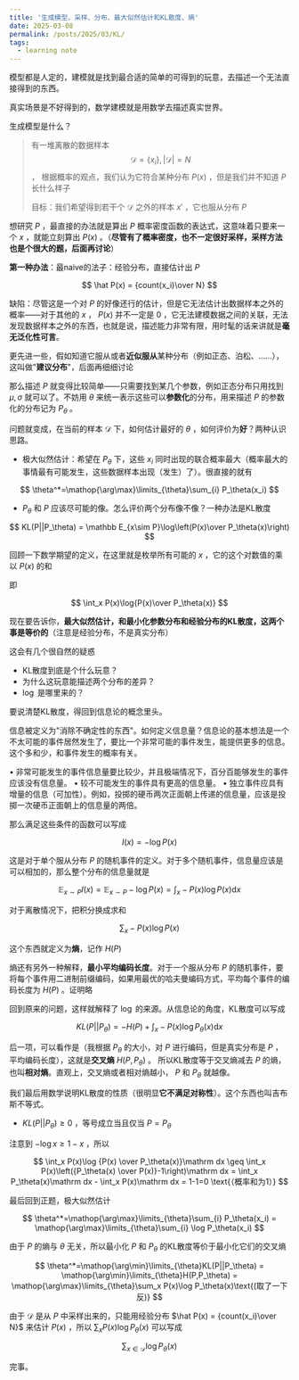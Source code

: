 ```yaml
---
title: '生成模型，采样、分布、最大似然估计和KL散度、熵'
date: 2025-03-08
permalink: /posts/2025/03/KL/
tags:
  - learning note
---
```


模型都是人定的，建模就是找到最合适的简单的可得到的玩意，去描述一个无法直接得到的东西。

真实场景是不好得到的，数学建模就是用数学去描述真实世界。

生成模型是什么？

> 有一堆离散的数据样本
> $$\mathcal D =\{x_i\},|\mathcal D|=N $$ ，
> 根据概率的观点，我们认为它符合某种分布 $P(x)$ ，但是我们并不知道 $P$ 长什么样子
> 
> 目标：我们希望得到若干个 $\mathcal D$ 之外的样本 $x'$ ，它也服从分布 $P$

想研究 $P$ ，最直接的办法就是算出 $P$ 概率密度函数的表达式，这意味着只要来一个 $x$ ，就能立刻算出 $P(x)$ 。（**尽管有了概率密度，也不一定很好采样，采样方法也是个很大的题，后面再讨论**）

**第一种办法**：最naive的法子：经验分布，直接估计出 $P$

$$
\hat P(x) = {count(x_i)\over N}
$$

缺陷：尽管这是一个对 $P$ 的好像还行的估计，但是它无法估计出数据样本之外的概率——对于其他的 $x$ ， $P(x)$ 并不一定是 $0$ ，它无法建模数据之间的关联，无法发现数据样本之外的东西，也就是说，描述能力非常有限，用时髦的话来讲就是**毫无泛化性可言**。

更先进一些，假如知道它服从或者**近似服从**某种分布（例如正态、泊松、......），这叫做"**建议分布**"，后面再细细讨论

那么描述 $P$ 就变得比较简单——只需要找到某几个参数，例如正态分布只用找到 $\mu,\sigma$ 就可以了。不妨用 $\theta$ 来统一表示这些可以**参数化**的分布，用来描述 $P$ 的参数化的分布记为 $P_\theta$ 。

问题就变成，在当前的样本 $\mathcal D$ 下，如何估计最好的 $\theta$ ，如何评价为**好**？两种认识思路。

- 极大似然估计：希望在 $P_\theta$ 下，这些 $x_i$ 同时出现的联合概率最大（概率最大的事情最有可能发生，这些数据样本出现（发生）了）。很直接的就有

$$
\theta^*=\mathop{\arg\max}\limits_{\theta}\sum_{i} P_\theta(x_i)
$$

- $P_\theta$ 和 $P$ 应该尽可能的像。怎么评价两个分布像不像？一种办法是KL散度

$$
KL(P||P_\theta) = \mathbb E_{x\sim P}\log\left(P(x)\over P_\theta(x)\right)
$$

回顾一下数学期望的定义，在这里就是枚举所有可能的 $x$ ，它的这个对数值的乘以 $P(x)$ 的和

即

$$
\int_x P(x)\log{P(x)\over P_\theta(x)}
$$

现在要告诉你，**最大似然估计，和最小化参数分布和经验分布的KL散度，这两个事是等价的**（注意是经验分布，不是真实分布）

这会有几个很自然的疑惑

- KL散度到底是个什么玩意？
- 为什么这玩意能描述两个分布的差异？
- $\log$ 是哪里来的？

要说清楚KL散度，得回到信息论的概念里头。

信息被定义为"消除不确定性的东西"。如何定义信息量？信息论的基本想法是一个不太可能的事件居然发生了，要比一个非常可能的事件发生，能提供更多的信息。这个多和少，和事件发生的概率有关。

• 非常可能发生的事件信息量要比较少，并且极端情况下，百分百能够发生的事件应该没有信息量。
• 较不可能发生的事件具有更高的信息量。
• 独立事件应具有增量的信息（可加性）。例如，投掷的硬币两次正面朝上传递的信息量，应该是投掷一次硬币正面朝上的信息量的两倍。

那么满足这些条件的函数可以写成

$$
I(x) = -\log P(x)
$$

这是对于单个服从分布 $P$ 的随机事件的定义。对于多个随机事件，信息量应该是可以相加的，那么整个分布的信息量就是

$$
\mathbb E_{x\sim P}I(x) = \mathbb E_{x\sim P}-\log P(x) = \int_x -P(x) \log P(x)\mathrm dx
$$

对于离散情况下，把积分换成求和

$$
\sum_x -P(x) \log P(x)
$$

这个东西就定义为**熵**，记作 $H(P)$

熵还有另外一种解释，**最小平均编码长度**。对于一个服从分布 $P$ 的随机事件，要将每个事件用二进制前缀编码，如果用最优的哈夫曼编码方式，平均每个事件的编码长度为 $H(P)$ 。证明略

回到原来的问题，这样就解释了 $\log$ 的来源。从信息论的角度，KL散度可以写成

$$
KL(P||P_\theta) = -H(P)+ \int_x -P(x)\log P_\theta(x)\mathrm dx
$$

后一项，可以看作是（我根据 $P_\theta$ 的大小，对 $P$ 进行编码，但是真实分布是 $P$ ，平均编码长度），这就是**交叉熵** $H(P,P_\theta)$ 。
所以KL散度等于交叉熵减去 $P$ 的熵，也叫**相对熵**。直观上，交叉熵或者相对熵越小， $P$ 和 $P_\theta$ 就越像。

我们最后用数学说明KL散度的性质（很明显**它不满足对称性**）。这个东西也叫吉布斯不等式。

- $KL(P||P_\theta)\geq 0$ ，等号成立当且仅当 $P=P_\theta$

注意到 $-\log x\geq 1-x$ ，所以

$$
\int_x P(x)\log {P(x) \over P_\theta(x)}\mathrm dx \geq \int_x P(x)\left({P_\theta(x) \over P(x)}-1\right)\mathrm dx = \int_x P_\theta(x)\mathrm dx - \int_x P(x)\mathrm dx = 1-1=0 \text{（概率和为1）}
$$

最后回到正题，极大似然估计

$$
\theta^*=\mathop{\arg\max}\limits_{\theta}\sum_{i} P_\theta(x_i)
 = \mathop{\arg\max}\limits_{\theta}\sum_{i} \log P_\theta(x_i)
$$

由于 $P$ 的熵与 $\theta$ 无关，所以最小化 $P$ 和 $P_\theta$ 的KL散度等价于最小化它们的交叉熵

$$
\theta^*=\mathop{\arg\min}\limits_{\theta}KL(P||P_\theta) = \mathop{\arg\min}\limits_{\theta}H(P,P_\theta) = \mathop{\arg\max}\limits_{\theta}\sum_x P(x)\log P_\theta(x)\text{(取了一下反)}
$$

由于 $\mathcal D$ 是从 $P$ 中采样出来的，只能用经验分布 $\hat P(x) = {count(x_i)\over N}$ 来估计 $P(x)$ ，所以 $\sum_x P(x)\log P_\theta(x)$ 可以写成

$$
\sum_{x\in\mathcal D} \log P_\theta(x)
$$

完事。
